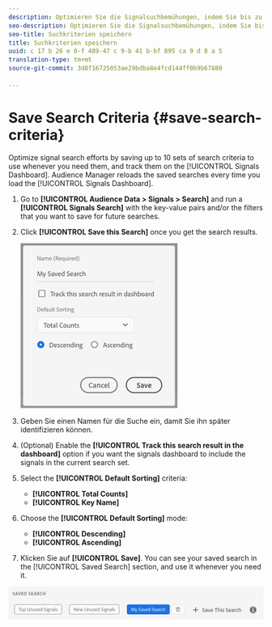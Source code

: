 ```yaml
---
description: Optimieren Sie die Signalsuchbemühungen, indem Sie bis zu 10 Sätze der Suchkriterien speichern, wann immer Sie sie benötigen, und sie im Dashboard nachverfolgen. Audience Manager lädt die gespeicherten Suchen jedes Mal neu, wenn Sie das Dashboard laden.
seo-description: Optimieren Sie die Signalsuchbemühungen, indem Sie bis zu 10 Sätze der Suchkriterien speichern, wann immer Sie sie benötigen, und sie im Dashboard nachverfolgen. Audience Manager lädt die gespeicherten Suchen jedes Mal neu, wenn Sie das Dashboard laden.
seo-title: Suchkriterien speichern
title: Suchkriterien speichern
uuid: c 17 b 26 e 0-f 489-47 c 9-b 41 b-bf 895 ca 9 d 8 a 5
translation-type: tm+mt
source-git-commit: 3d8f16725053ae29bdba8e4fcd144ff0b9b67880

---
```



# Save Search Criteria {#save-search-criteria}

Optimize signal search efforts by saving up to 10 sets of search criteria to use whenever you need them, and track them on the [!UICONTROL Signals Dashboard]. Audience Manager reloads the saved searches every time you load the [!UICONTROL Signals Dashboard].

1. Go to **[!UICONTROL Audience Data > Signals > Search]** and run a **[!UICONTROL Signals Search]** with the key-value pairs and/or the filters that you want to save for future searches.
1. Click **[!UICONTROL Save this Search]** once you get the search results.

   ![Schrittergebnis](assets/save-search-criteria.png)
1. Geben Sie einen Namen für die Suche ein, damit Sie ihn später identifizieren können.
1. (Optional) Enable the **[!UICONTROL Track this search result in the dashboard]** option if you want the signals dashboard to include the signals in the current search set.
1. Select the **[!UICONTROL Default Sorting]** criteria:
   * **[!UICONTROL Total Counts]**
   * **[!UICONTROL Key Name]**
1. Choose the **[!UICONTROL Default Sorting]** mode:
   * **[!UICONTROL Descending]**
   * **[!UICONTROL Ascending]**
1. Klicken Sie auf **[!UICONTROL Save]**. You can see your saved search in the [!UICONTROL Saved Search] section, and use it whenever you need it.

![gespeicherte Suche](assets/saved-search.png)

